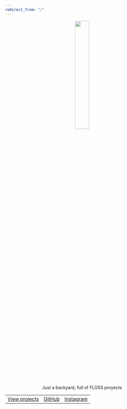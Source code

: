```yaml
---
redirect_from: "/"
---
```


<div style="text-align:center">

<img src="https://beikvar.repl.co/static/beikvar.png" style="width:30%;height:auto">


Just a backyard, full of FLOSS proyects


||||
|:-:|:-:|:-:|
|[View projects](projects)|[GitHub](https://github.com/beikvar)|[Instagram](https://instagram.com/beikvar/)|


</div>
